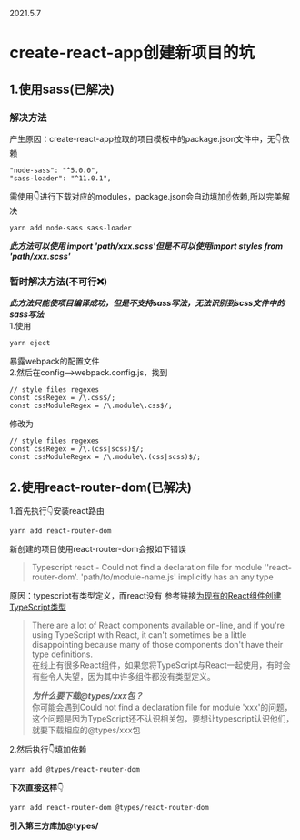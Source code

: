 2021.5.7
# create-react-app创建新项目的坑
## 1.使用sass(已解决)
### 解决方法
产生原因：create-react-app拉取的项目模板中的package.json文件中，无:point_down:依赖
```
"node-sass": "^5.0.0",
"sass-loader": "^11.0.1",
```
需使用:point_down:进行下载对应的modules，package.json会自动填加:point_up:依赖,所以完美解决
```
yarn add node-sass sass-loader
```
***此方法可以使用 import 'path/xxx.scss'但是不可以使用import styles from 'path/xxx.scss'*** 
### 暂时解决方法(不可行:x:)
***此方法只能使项目编译成功，但是不支持sass写法，无法识别到scss文件中的sass写法***  
1.使用
```
yarn eject
```
暴露webpack的配置文件  
2.然后在config-->webpack.config.js，找到  
```
// style files regexes
const cssRegex = /\.css$/;
const cssModuleRegex = /\.module\.css$/;
```
修改为
```
// style files regexes
const cssRegex = /\.(css|scss)$/;
const cssModuleRegex = /\.module\.(css|scss)$/;
```
## 2.使用react-router-dom(已解决)
1.首先执行:point_down:安装react路由 
```
yarn add react-router-dom
```
新创建的项目使用react-router-dom会报如下错误
>Typescript react - Could not find a declaration file for module ''react-router-dom'. 'path/to/module-name.js' implicitly has an any type

原因：typescript有类型定义，而react没有
参考链接[为现有的React组件创建TypeScript类型](https://templecoding.com/blog/2016/03/31/creating-typescript-typings-for-existing-react-components)
>There are a lot of React components available on-line, and if you're using TypeScript with React, it can't sometimes be a little disappointing because many of those components don't have their type definitions.  
>在线上有很多React组件，如果您将TypeScript与React一起使用，有时会有些令人失望，因为其中许多组件都没有类型定义。  
>
>***为什么要下载@types/xxx包？***  
>你可能会遇到Could not find a declaration file for module 'xxx'的问题，这个问题是因为TypeScript还不认识相关包，要想让typescript认识他们，就要下载相应的@types/xxx包

2.然后执行:point_down:填加依赖 
```
yarn add @types/react-router-dom
```
**下次直接这样**:point_down:
```
yarn add react-router-dom @types/react-router-dom
```
**引入第三方库加@types/**

